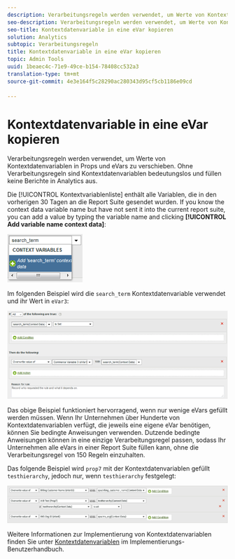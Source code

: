 ```yaml
---
description: Verarbeitungsregeln werden verwendet, um Werte von Kontextdatenvariablen in props und eVars zu verschieben.
seo-description: Verarbeitungsregeln werden verwendet, um Werte von Kontextdatenvariablen in props und eVars zu verschieben.
seo-title: Kontextdatenvariable in eine eVar kopieren
solution: Analytics
subtopic: Verarbeitungsregeln
title: Kontextdatenvariable in eine eVar kopieren
topic: Admin Tools
uuid: 1beaec4c-71e9-49ce-b154-78408cc532a3
translation-type: tm+mt
source-git-commit: 4e3e164f5c28290ac280343d95cf5cb1186e09cd

---
```



# Kontextdatenvariable in eine eVar kopieren

Verarbeitungsregeln werden verwendet, um Werte von Kontextdatenvariablen in Props und eVars zu verschieben. Ohne Verarbeitungsregeln sind Kontextdatenvariablen bedeutungslos und füllen keine Berichte in Analytics aus.

Die [!UICONTROL Kontextvariablenliste] enthält alle Variablen, die in den vorherigen 30 Tagen an die Report Suite gesendet wurden. If you know the context data variable name but have not sent it into the current report suite, you can add a value by typing the variable name and clicking **[!UICONTROL Add variable name context data]**:

![Fügen Sie](assets/add-context-variable.png)

Im folgenden Beispiel wird die `search_term` Kontextdatenvariable verwendet und ihr Wert in `eVar3`:

![Legen Sie](assets/set-context-data.png)

Das obige Beispiel funktioniert hervorragend, wenn nur wenige eVars gefüllt werden müssen. Wenn Ihr Unternehmen über Hunderte von Kontextdatenvariablen verfügt, die jeweils eine eigene eVar benötigen, können Sie bedingte Anweisungen verwenden. Dutzende bedingte Anweisungen können in eine einzige Verarbeitungsregel passen, sodass Ihr Unternehmen alle eVars in einer Report Suite füllen kann, ohne die Verarbeitungsregel von 150 Regeln einzuhalten.

Das folgende Beispiel wird `prop7` mit der Kontextdatenvariablen gefüllt `testhierarchy`, jedoch nur, wenn `testhierarchy` festgelegt:

![Bedingt](assets/add-conditional.png)

Weitere Informationen zur Implementierung von Kontextdatenvariablen finden Sie unter [Kontextdatenvariablen](/help/implement/js-implementation/c-variables/context-data-variables.md) im Implementierungs-Benutzerhandbuch.
